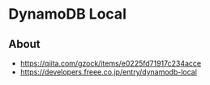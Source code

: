 # DynamoDB Local

## About

- <https://qiita.com/gzock/items/e0225fd71917c234acce>
- <https://developers.freee.co.jp/entry/dynamodb-local>
